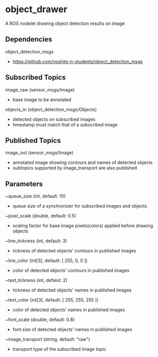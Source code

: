 # object_drawer
A ROS nodelet drawing object detection results on image

## Dependencies
object_detection_msgs
* https://github.com/yoshito-n-students/object_detection_msgs

## Subscribed Topics
image_raw (sensor_msgs/Image)
* base image to be annotated

objects_in (object_detection_msgs/Objects)
* detected objects on subscribed images
* timestamp must match that of a subscribed image

## Published Topics
image_out (sensor_msgs/Image)
* annotated image showing contours and names of detected objects
* subtopics supported by image_transport are also published

## Parameters
~queue_size (int, default: 10)
* queue size of a synchronizer for subscribed images and objects

~pixel_scale (double, default: 0.5)
* scaling factor for base image pixels(colors) applied before drawing objects

~line_tickness (int, default: 3)
* tickness of detected objects' contours in published images

~line_color (int[3], default: [ 255, 0, 0 ])
* color of detected objects' contours in published images

~text_tickness (int, defalut: 2)
* tickness of detected objects' names in published images

~text_color (int[3], default: [ 255, 255, 255 ])
* color of detected objects' names in published images

~font_scale (double, default: 0.8)
* font size of detected objects' names in published images

~image_transport (string, default: "raw")
* transport type of the subscribed image topic